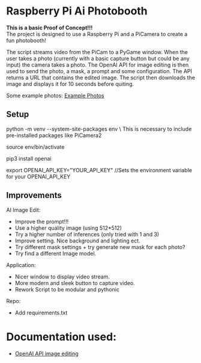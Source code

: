 # Raspberry Pi Ai Photobooth

**This is a basic Proof of Concept!!!**   
The project is designed to use a Raspberry Pi and a PiCamera to create a fun photobooth!

The script streams video from the PiCam to a PyGame window. When the user takes a photo (currently with a basic capture button but could be any input) the camera takes a photo. The OpenAI API for image editing is then used to send the photo, a mask, a prompt and some configuration. The API returns a URL that contains the edited image. The script then downloads the image and displays it for 10 seconds before quiting. 

Some example photos: [Example Photos](https://docs.google.com/document/d/1Bnb4FEQ76sIsDPlZo-fERJYLpB0Q9isZ0czeuLQ6R7w/edit?usp=sharing)

## Setup
python -m venv --system-site-packages env \ 
This is necessary to include pre-installed packages like PiCamera2

source env/bin/activate

pip3 install openai

export OPENAI_API_KEY="YOUR_API_KEY" //Sets the environment variable for your OPENAI_API_KEY

## Improvements 

AI Image Edit: 
- Improve the prompt!!!
- Use a higher quality image (using 512*512) 
- Try a higher number of inferences (only tried with 1 and 3)
- Improve setting. Nice background and lighting ect.
- Try different mask settings + try generate new mask for each photo?
- Try find a different Image model.

Application:
- Nicer window to display video stream.
- More modern and sleek button to capture video.
- Rework Script to be modular and pythonic
 
Repo:
- Add requirements.txt
  
# Documentation used: 
- [OpenAI API image editing](https://platform.openai.com/docs/guides/images) 
